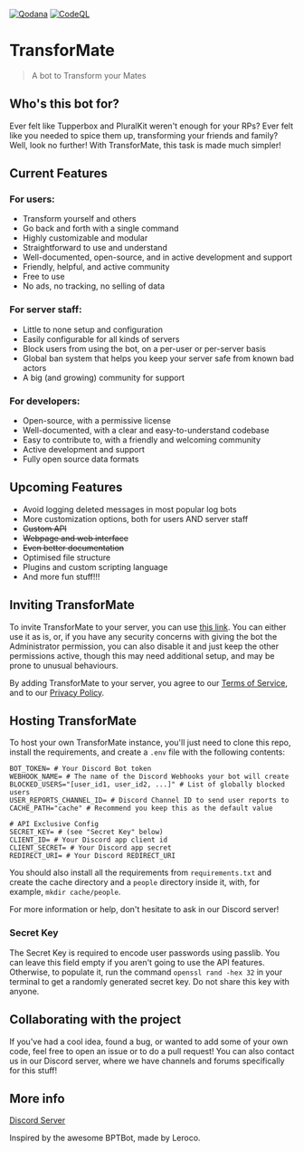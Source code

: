 [![Qodana](https://github.com/dorythecat/TransforMate/actions/workflows/code_quality.yml/badge.svg)](https://github.com/dorythecat/TransforMate/actions/workflows/code_quality.yml)
[![CodeQL](https://github.com/dorythecat/TransforMate/actions/workflows/github-code-scanning/codeql/badge.svg)](https://github.com/dorythecat/TransforMate/actions/workflows/github-code-scanning/codeql)

# TransforMate
> A bot to Transform your Mates

## Who's this bot for?
Ever felt like Tupperbox and PluralKit weren't enough for your RPs? Ever felt
like you needed to spice them up, transforming your friends and family? Well,
look no further! With TransforMate, this task is made much simpler!

## Current Features
### For users:
- Transform yourself and others
- Go back and forth with a single command
- Highly customizable and modular
- Straightforward to use and understand
- Well-documented, open-source, and in active development and support
- Friendly, helpful, and active community
- Free to use
- No ads, no tracking, no selling of data

### For server staff:
- Little to none setup and configuration
- Easily configurable for all kinds of servers
- Block users from using the bot, on a per-user or per-server basis
- Global ban system that helps you keep your server safe from known bad actors
- A big (and growing) community for support

### For developers:
- Open-source, with a permissive license
- Well-documented, with a clear and easy-to-understand codebase
- Easy to contribute to, with a friendly and welcoming community
- Active development and support
- Fully open source data formats

## Upcoming Features
- Avoid logging deleted messages in most popular log bots
- More customization options, both for users AND server staff
- ~~Custom API~~
- ~~Webpage and web interface~~
- ~~Even better documentation~~
- Optimised file structure
- Plugins and custom scripting language
- And more fun stuff!!!

## Inviting TransforMate
To invite TransforMate to your server, you can use [this link](https://discord.com/oauth2/authorize?client_id=1274436972621987881).
You can either use it as is, or, if you have any security concerns with giving the bot the Administrator permission, you
can also disable it and just keep the other permissions active, though this may need additional setup, and may be prone
to unusual behaviours.

By adding TransforMate to your server, you agree to our
[Terms of Service](http://docs.transformate.live/legal/tos/), and to our
[Privacy Policy](http://docs.transformate.live/legal/privacy_policy/).

## Hosting TransforMate
To host your own TransforMate instance, you'll just need to clone this repo,
install the requirements, and create a `.env` file with the following contents:
```
BOT_TOKEN= # Your Discord Bot token
WEBHOOK_NAME= # The name of the Discord Webhooks your bot will create
BLOCKED_USERS="[user_id1, user_id2, ...]" # List of globally blocked users
USER_REPORTS_CHANNEL_ID= # Discord Channel ID to send user reports to
CACHE_PATH="cache" # Recommend you keep this as the default value

# API Exclusive Config
SECRET_KEY= # (see "Secret Key" below)
CLIENT_ID= # Your Discord app client id
CLIENT_SECRET= # Your Discord app secret
REDIRECT_URI= # Your Discord REDIRECT_URI
```

You should also install all the requirements from `requirements.txt` and create the
cache directory and a `people` directory inside it, with, for example,
`mkdir cache/people`.

For more information or help, don't hesitate to ask in our Discord server!

### Secret Key
The Secret Key is required to encode user passwords using passlib. You can leave
this field empty if you aren't going to use the API features. Otherwise, to
populate it, run the command `openssl rand -hex 32` in your terminal to get a
randomly generated secret key. Do not share this key with anyone.

## Collaborating with the project
If you've had a cool idea, found a bug, or wanted to add some of your own code, 
feel free to open an issue or to do a pull request! You can also contact us in
our Discord server, where we have channels and forums specifically for this stuff!

## More info
[Discord Server](https://discord.gg/uGjWk2SRf6)

Inspired by the awesome BPTBot, made by Leroco.